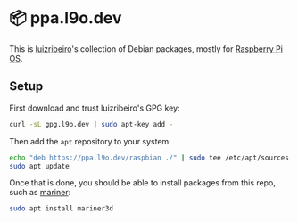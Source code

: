 # 📦 ppa.l9o.dev

This is [luizribeiro](https://l9o.dev/)'s collection of Debian packages,
mostly for [Raspberry Pi OS](https://www.raspberrypi.org/software/).

## Setup

First download and trust luizribeiro's GPG key:

```bash
curl -sL gpg.l9o.dev | sudo apt-key add -
```

Then add the `apt` repository to your system:

```bash
echo "deb https://ppa.l9o.dev/raspbian ./" | sudo tee /etc/apt/sources.list.d/l9o.list
sudo apt update
```

Once that is done, you should be able to install packages from this repo,
such as [mariner](https://github.com/luizribeiro/mariner/):

```bash
sudo apt install mariner3d
```
